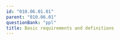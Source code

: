 ```yaml
---
id: "010.06.01.01"
parent: "010.06.01"
questionBank: "ppl"
title: Basic requirements and definitions
---
```

